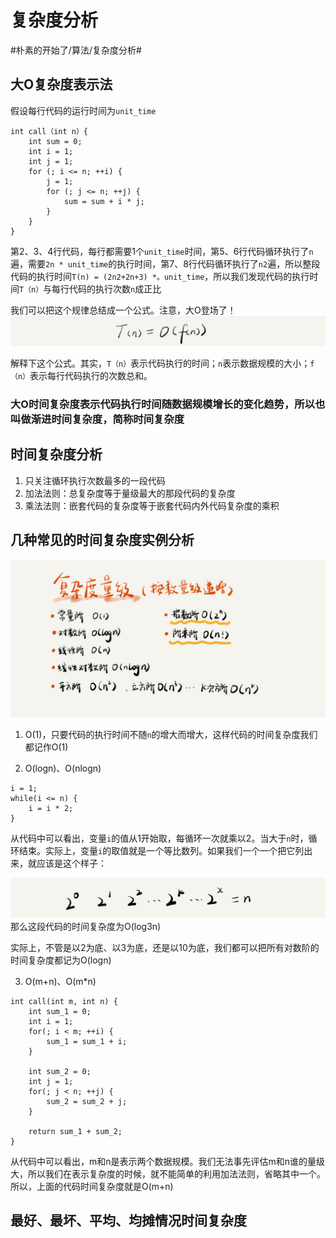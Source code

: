 # 复杂度分析
#朴素的开始了/算法/复杂度分析#

## 大O复杂度表示法
假设每行代码的运行时间为`unit_time`
```
int call（int n）{
	int sum = 0;
	int i = 1;
	int j = 1;
	for (; i <= n; ++i) {
		j = 1;
		for (; j <= n; ++j) {
			sum = sum + i * j;
		}
	}
}
```

第2、3、4行代码，每行都需要1个`unit_time`时间，第5、6行代码循环执行了`n`遍，需要`2n * unit_time`的执行时间，第7、8行代码循环执行了`n2`遍，所以整段代码的执行时间`T(n) = (2n2+2n+3) *。unit_time`，所以我们发现代码的执行时间`T（n）`与每行代码的执行次数`n`成正比

我们可以把这个规律总结成一个公式。注意，大O登场了！
![](./assets/1-1.png)

解释下这个公式。其实，`T（n）`表示代码执行的时间；`n`表示数据规模的大小；`f（n）`表示每行代码执行的次数总和。

### 大O时间复杂度表示代码执行时间随数据规模增长的变化趋势，所以也叫做渐进时间复杂度，简称时间复杂度

## 时间复杂度分析
1. 只关注循环执行次数最多的一段代码
2. 加法法则：总复杂度等于量级最大的那段代码的复杂度
3. 乘法法则：嵌套代码的复杂度等于嵌套代码内外代码复杂度的乘积

## 几种常见的时间复杂度实例分析

![](./assets/1-2.png)

1. O(1)，只要代码的执行时间不随`n`的增大而增大，这样代码的时间复杂度我们都记作O(1)

2. O(logn)、O(nlogn)
```
i = 1;
while(i <= n) {
	i = i * 2;
}
```
从代码中可以看出，变量`i`的值从1开始取，每循环一次就乘以2。当大于`n`时，循环结束。实际上，变量`i`的取值就是一个等比数列。如果我们一个一个把它列出来，就应该是这个样子：

![](./assets/1-3.png)
那么这段代码的时间复杂度为O(log3n)

实际上，不管是以2为底、以3为底，还是以10为底，我们都可以把所有对数阶的时间复杂度都记为O(logn)

3. O(m+n)、O(m*n)
```
int call(int m, int n) {
	int sum_1 = 0;
	int i = 1;
	for(; i < m; ++i) {
		sum_1 = sum_1 + i;
	}

	int sum_2 = 0;
	int j = 1;
	for(; j < n; ++j) {
		sum_2 = sum_2 + j;
	}

	return sum_1 + sum_2;
}
```

从代码中可以看出，m和n是表示两个数据规模。我们无法事先评估m和n谁的量级大，所以我们在表示复杂度的时候，就不能简单的利用加法法则，省略其中一个。所以，上面的代码时间复杂度就是O(m+n)

## 最好、最坏、平均、均摊情况时间复杂度